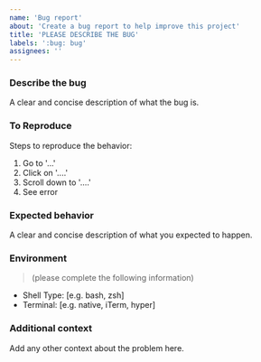 ```yaml
---
name: 'Bug report'
about: 'Create a bug report to help improve this project'
title: 'PLEASE DESCRIBE THE BUG'
labels: ':bug: bug'
assignees: ''
---
```


### Describe the bug

A clear and concise description of what the bug is.

### To Reproduce

Steps to reproduce the behavior:

1. Go to '...'
2. Click on '....'
3. Scroll down to '....'
4. See error

### Expected behavior

A clear and concise description of what you expected to happen.

### Environment

> (please complete the following information)

- Shell Type: [e.g. bash, zsh]
- Terminal: [e.g. native, iTerm, hyper]

### Additional context

Add any other context about the problem here.
